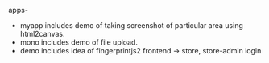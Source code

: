 apps-
- myapp includes demo of taking screenshot of particular area using html2canvas.
- mono includes demo of file upload.
- demo includes idea of fingerprintjs2
frontend -> store, store-admin
login
